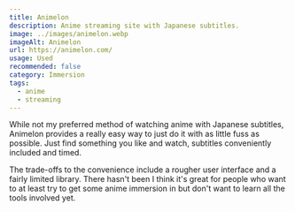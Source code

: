 ```yaml
---
title: Animelon
description: Anime streaming site with Japanese subtitles.
image: ../images/animelon.webp
imageAlt: Animelon
url: https://animelon.com/
usage: Used
recommended: false
category: Immersion
tags:
  - anime
  - streaming
---
```

While not my preferred method of watching anime with Japanese subtitles, Animelon provides a really easy way to just do it with as little fuss as possible. Just find something you like and watch, subtitles conveniently included and timed.

The trade-offs to the convenience include a rougher user interface and a fairly limited library. There hasn't been  I think it's great for people who want to at least try to get some anime immersion in but don't want to learn all the tools involved yet.